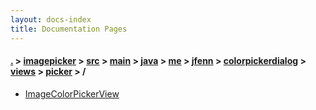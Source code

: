 ```yaml
---
layout: docs-index
title: Documentation Pages
---
```

#### [.](./../../../../../../../../../index) > [imagepicker](./../../../../../../../../index) > [src](./../../../../../../../index) > [main](./../../../../../../index) > [java](./../../../../../index) > [me](./../../../../index) > [jfenn](./../../../index) > [colorpickerdialog](./../../index) > [views](./../index) > [picker](./index) > **/**

- [ImageColorPickerView](ImageColorPickerView)
